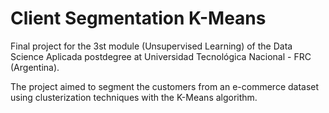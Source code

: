 # Client Segmentation K-Means
Final project for the 3st module (Unsupervised Learning) of the Data Science Aplicada postdegree at Universidad Tecnológica Nacional - FRC (Argentina).

The project aimed to segment the customers from an e-commerce dataset using clusterization techniques with the K-Means algorithm.
